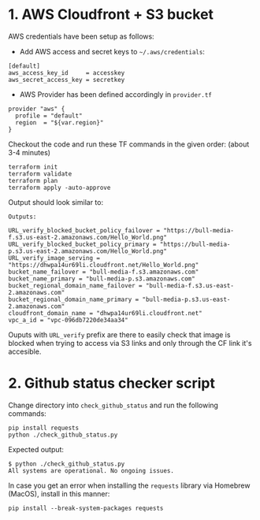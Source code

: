 # 1. AWS Cloudfront + S3 bucket

AWS credentials have been setup as follows:
* Add AWS access and secret keys to `~/.aws/credentials`:
```
[default]
aws_access_key_id     = accesskey
aws_secret_access_key = secretkey
```

* AWS Provider has been defined accordingly in `provider.tf`
```
provider "aws" {
  profile = "default"
  region  = "${var.region}"
}
```
 
Checkout the code and run these TF commands in the given order: 
(about 3-4 minutes)

```
terraform init
terraform validate
terraform plan
terraform apply -auto-approve
```

Output should look similar to:
```
Outputs:

URL_verify_blocked_bucket_policy_failover = "https://bull-media-f.s3.us-east-2.amazonaws.com/Hello_World.png"
URL_verify_blocked_bucket_policy_primary = "https://bull-media-p.s3.us-east-2.amazonaws.com/Hello_World.png"
URL_verify_image_serving = "https://dhwpa14ur69li.cloudfront.net/Hello_World.png"
bucket_name_failover = "bull-media-f.s3.amazonaws.com"
bucket_name_primary = "bull-media-p.s3.amazonaws.com"
bucket_regional_domain_name_failover = "bull-media-f.s3.us-east-2.amazonaws.com"
bucket_regional_domain_name_primary = "bull-media-p.s3.us-east-2.amazonaws.com"
cloudfront_domain_name = "dhwpa14ur69li.cloudfront.net"
vpc_a_id = "vpc-096db7220de34aa34"
```

Ouputs with `URL_verify` prefix are there to easily check that image is blocked when trying to access via S3 links and only through the CF link it's accesible.

# 2. Github status checker script
Change directory into `check_github_status`  and run the following commands:
```
pip install requests
python ./check_github_status.py
```

Expected output:
```
$ python ./check_github_status.py 
All systems are operational. No ongoing issues.
```

In case you get an error when installing the `requests` library via Homebrew (MacOS), install in this manner:
```
pip install --break-system-packages requests
```
